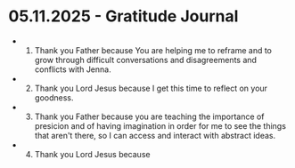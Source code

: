 # 05.11.2025 - Gratitude Journal

- 1. Thank you Father because You are helping me to reframe and to grow through
difficult conversations and disagreements and conflicts with Jenna.
- 2. Thank you Lord Jesus because I get this time to reflect on your goodness.
- 3. Thank you Father because you are teaching the importance of presicion and 
of having imagination in order for me to see the things that aren't there, so I 
can access and interact with abstract ideas.
- 4. Thank you Lord Jesus because  
